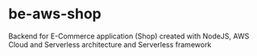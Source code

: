 # be-aws-shop
Backend for E-Commerce application (Shop) created with NodeJS, AWS Cloud and Serverless architecture and Serverless framework
